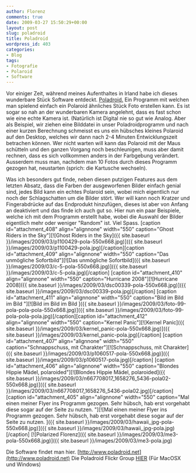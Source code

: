 ```yaml
---
author: Florenz
comments: true
date: 2009-03-27 15:50:29+00:00
layout: post
slug: poladroid
title: Poladroid
wordpress_id: 403
categories:
- Blog
tags:
- Fotografie
- Polaroid
- Software
---
```


Vor einiger Zeit, während meines Aufenthaltes in Irland habe ich dieses wunderbare Stück Software entdeckt. [Poladroid.](http://www.poladroid.net) Ein Programm mit welchen man spielend einfach ein Polaroid ähnliches Stück Foto erstellen kann. Es ist sogar so nah an der wunderbaren Kamera angelehnt, dass es fast schon wie eine echte Kamera ist. (Natürlich ist Digital nie so gut wie Analog. Aber als Beispiel, wir ziehen eine Bilddatei in unser Poladroidprogramm und nach einer kurzen Berechnung schmeisst es uns ein hübsches kleines Polaroid auf den Desktop, welches wir dann nach 2-4 Minuten Entwicklungszeit betrachen können. Wer nicht warten will kann das Polaroid mit der Maus schütteln und den ganzen Vorgang noch beschleunigen, muss aber damit rechnen, dass es sich vollkommen anders in der Farbgebung verändert. Ausserdem muss man, nachdem man 10 Fotos durch dieses Programm gezogen hat, neustarten (sprich: die Kartusche wechseln).

Was ich besonders gut finde, neben diesen putzigen Features aus dem letzten Absatz, dass die Farben der ausgeworfenen Bilder einfach genial sind, jedes Bild kann ein echtes Polaroid sein, wobei mich eigentlich nur noch der Schlagschatten um die Bilder stört. Wer will kann noch Kratzer und Fingerabdrücke auf das Endprodukt hinzufügen, dieses ist aber von Anfang an deaktiviert und das finde ich auch gut so. Hier nun ein paar Beispiele, welche ich mit dem Programm erstellt habe, wobei die Auswahl der Bilder eigentlich mehr oder weniger "Random" ist. Viel Spass.
[caption id="attachment_408" align="alignnone" width="550" caption="Ghost Riders in the Sky"][![Ghost Riders in the Sky]({{ site.baseurl }}/images/2009/03/p1100429-pola-550x668.jpg)]({{ site.baseurl }}/images/2009/03/p1100429-pola.jpg)[/caption][caption id="attachment_409" align="alignnone" width="550" caption="Das unmögliche Sofortbild"][![Das unmögliche Sofortbild]({{ site.baseurl }}/images/2009/03/c-5-pola-550x668.jpg)]({{ site.baseurl }}/images/2009/03/c-5-pola.jpg)[/caption]
[caption id="attachment_410" align="alignnone" width="550" caption="Hurricane 2008"][![Hurricane 2008]({{ site.baseurl }}/images/2009/03/dsc00339-pola-550x668.jpg)]({{ site.baseurl }}/images/2009/03/dsc00339-pola.jpg)[/caption]
[caption id="attachment_411" align="alignnone" width="550" caption="Bild im Bild im Bild "][![Bild im Bild im Bild ]({{ site.baseurl }}/images/2009/03/foto-99-pola-pola-pola-550x668.jpg)]({{ site.baseurl }}/images/2009/03/foto-99-pola-pola-pola.jpg)[/caption][caption id="attachment_412" align="alignnone" width="550" caption="Kernel Panic"][![Kernel Panic]({{ site.baseurl }}/images/2009/03/kernel_panic-pola-550x668.jpg)]({{ site.baseurl }}/images/2009/03/kernel_panic-pola.jpg)[/caption]
[caption id="attachment_407" align="alignnone" width="550" caption="Schnappschuss, mit Charakter"][![Schnappschuss, mit Charakter]({{ site.baseurl }}/images/2009/03/p1060517-pola-550x668.jpg)]({{ site.baseurl }}/images/2009/03/p1060517-pola.jpg)[/caption]
[caption id="attachment_406" align="alignnone" width="550" caption="Blondes Hippie Mädel, polaroided"][![Blondes Hippie Mädel, polaroided]({{ site.baseurl }}/images/2009/03/n667708017_1658276_5436-pola02-550x668.jpg)]({{ site.baseurl }}/images/2009/03/n667708017_1658276_5436-pola02.jpg)[/caption]
[caption id="attachment_405" align="alignnone" width="550" caption="Mal einen meiner Flyer ins Programm gezogen. Sehr hübsch, hab erst vorgehabt diese sogar auf der Seite zu nutzen. "][![Mal einen meiner Flyer ins Programm gezogen. Sehr hübsch, hab erst vorgehabt diese sogar auf der Seite zu nutzen. ]({{ site.baseurl }}/images/2009/03/hawaii_jpg-pola-550x668.jpg)]({{ site.baseurl }}/images/2009/03/hawaii_jpg-pola.jpg)[/caption]
[![Polarized Florenz]({{ site.baseurl }}/images/2009/03/me3-pola-550x668.jpg)]({{ site.baseurl }}/images/2009/03/me3-pola.jpg)

Die Software findet man hier.
[http://www.poladroid.net](http://www.poladroid.net)
Die Poladroid Flickr Group [HIER](http://www.flickr.com/groups/poladroid/)
(Für MacOSX und Windows)
